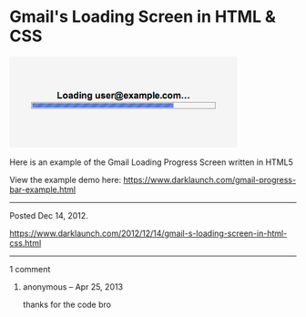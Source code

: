 # Gmail's Loading Screen in HTML & CSS

<img alt="" src="/img/uploads/2012-12/gmail-loading-progress-bar.png" />

Here is an example of the Gmail Loading Progress Screen written in HTML5

View the example demo here: <a href="/gmail-progress-bar-example.html">https://www.darklaunch.com/gmail-progress-bar-example.html</a>

---

Posted Dec 14, 2012.

https://www.darklaunch.com/2012/12/14/gmail-s-loading-screen-in-html-css.html

---

1 comment

<ol><li><div>

anonymous &ndash; Apr 25, 2013<div>

thanks for the code bro

</div></div></li></ol>